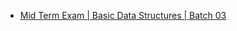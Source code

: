 - [Mid Term Exam | Basic Data Structures | Batch 03](https://www.hackerrank.com/contests/mid-term-exam-a-basic-data-structures-a-batch-03/challenges)